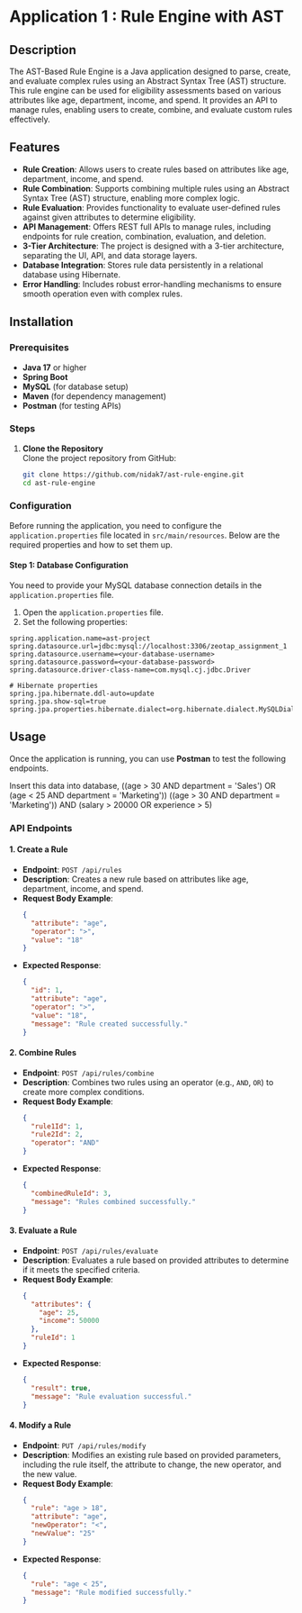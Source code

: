 # Application 1 : Rule Engine with AST

## Description
The AST-Based Rule Engine is a Java application designed to parse, create, and evaluate complex rules using an Abstract Syntax Tree (AST) structure. This rule engine can be used for eligibility assessments based on various attributes like age, department, income, and spend. It provides an API to manage rules, enabling users to create, combine, and evaluate custom rules effectively.

## Features

- **Rule Creation**: Allows users to create rules based on attributes like age, department, income, and spend.
- **Rule Combination**: Supports combining multiple rules using an Abstract Syntax Tree (AST) structure, enabling more complex logic.
- **Rule Evaluation**: Provides functionality to evaluate user-defined rules against given attributes to determine eligibility.
- **API Management**: Offers REST full APIs to manage rules, including endpoints for rule creation, combination, evaluation, and deletion.
- **3-Tier Architecture**: The project is designed with a 3-tier architecture, separating the UI, API, and data storage layers.
- **Database Integration**: Stores rule data persistently in a relational database using Hibernate.
- **Error Handling**: Includes robust error-handling mechanisms to ensure smooth operation even with complex rules.

## Installation

### Prerequisites
- **Java 17** or higher
- **Spring Boot**
- **MySQL** (for database setup)
- **Maven** (for dependency management)
- **Postman** (for testing APIs)

### Steps

1. **Clone the Repository**  
   Clone the project repository from GitHub:
   ```bash
   git clone https://github.com/nidak7/ast-rule-engine.git
   cd ast-rule-engine

### Configuration

Before running the application, you need to configure the `application.properties` file located in `src/main/resources`. Below are the required properties and how to set them up.

#### Step 1: Database Configuration
You need to provide your MySQL database connection details in the `application.properties` file.

1. Open the `application.properties` file.
2. Set the following properties:

```properties
spring.application.name=ast-project
spring.datasource.url=jdbc:mysql://localhost:3306/zeotap_assignment_1
spring.datasource.username=<your-database-username>
spring.datasource.password=<your-database-password>
spring.datasource.driver-class-name=com.mysql.cj.jdbc.Driver

# Hibernate properties
spring.jpa.hibernate.ddl-auto=update
spring.jpa.show-sql=true
spring.jpa.properties.hibernate.dialect=org.hibernate.dialect.MySQLDialect
 ```
## Usage

Once the application is running, you can use **Postman** to test the following endpoints.

Insert this data into database,
((age > 30 AND department = 'Sales') OR (age < 25 AND department = 'Marketing'))
((age > 30 AND department = 'Marketing')) AND (salary > 20000 OR experience > 5)

### API Endpoints

#### 1. **Create a Rule**
- **Endpoint**: `POST /api/rules`
- **Description**: Creates a new rule based on attributes like age, department, income, and spend.
- **Request Body Example**:
  ```json
  {
    "attribute": "age",
    "operator": ">",
    "value": "18"
  }
  ```
- **Expected Response**:
  ```json
  {
    "id": 1,
    "attribute": "age",
    "operator": ">",
    "value": "18",
    "message": "Rule created successfully."
  }
  ```

#### 2. **Combine Rules**
- **Endpoint**: `POST /api/rules/combine`
- **Description**: Combines two rules using an operator (e.g., `AND`, `OR`) to create more complex conditions.
- **Request Body Example**:
  ```json
  {
    "rule1Id": 1,
    "rule2Id": 2,
    "operator": "AND"
  }
  ```
- **Expected Response**:
  ```json
  {
    "combinedRuleId": 3,
    "message": "Rules combined successfully."
  }
  ```

#### 3. **Evaluate a Rule**
- **Endpoint**: `POST /api/rules/evaluate`
- **Description**: Evaluates a rule based on provided attributes to determine if it meets the specified criteria.
- **Request Body Example**:
  ```json
  {
    "attributes": {
      "age": 25,
      "income": 50000
    },
    "ruleId": 1
  }
  ```
- **Expected Response**:
  ```json
  {
    "result": true,
    "message": "Rule evaluation successful."
  }
  ```

#### 4. **Modify a Rule**
- **Endpoint**: `PUT /api/rules/modify`
- **Description**: Modifies an existing rule based on provided parameters, including the rule itself, the attribute to change, the new operator, and the new value.
- **Request Body Example**:
  ```json
  {
    "rule": "age > 18",
    "attribute": "age",
    "newOperator": "<",
    "newValue": "25"
  }
  ```
- **Expected Response**:
  ```json
  {
    "rule": "age < 25",
    "message": "Rule modified successfully."
  }
  ```

